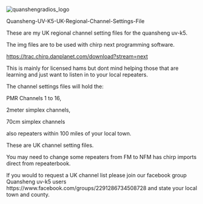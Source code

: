 ![quanshengradios_logo](https://github.com/M7SPI/Quansheng-UV-K5-UK-Regional-Channel-Settings-File/assets/34815560/c9112e81-ed0e-4e28-a845-554561648a66)

<p>Quansheng-UV-K5-UK-Regional-Channel-Settings-File</p>

<p>These are my UK regional channel setting files for the quansheng uv-k5.</p>

<p>The img files are to be used with chirp next programming software.</p>

https://trac.chirp.danplanet.com/download?stream=next

<p>This is mainly for licensed hams but dont mind helping those that are learning and just want to listen in to your local repeaters.</p>

<p>The channel settings files will hold the:</p>

<p>PMR Channels 1 to 16,</p>

<p>2meter simplex channels,</p>

<p>70cm simplex channels</p>

<p>also repeaters within 100 miles of your local town.</p>

<p>These are UK channel setting files.</p>

<p>You may need to change some repeaters from FM to NFM has chirp imports direct from repeaterbook.</p>

<p>If you would to request a UK channel list please join our facebook group Quansheng uv-k5 users https://www.facebook.com/groups/2291286734508728 and state your local town and county.</p>
